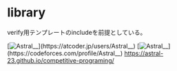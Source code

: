 # library
verify用テンプレートのincludeを前提としている。

[![Astral__](https://img.shields.io/endpoint?url=https%3A%2F%2Fatcoder-badges.now.sh%2Fapi%2Fatcoder%2Fjson%2FAstral__)](https://atcoder.jp/users/Astral__)
[![Astral__](https://img.shields.io/endpoint?url=https%3A%2F%2Fatcoder-badges.now.sh%2Fapi%2Fcodeforces%2Fjson%2FAstral__)](https://codeforces.com/profile/Astral__)
https://astral-23.github.io/competitive-programing/
